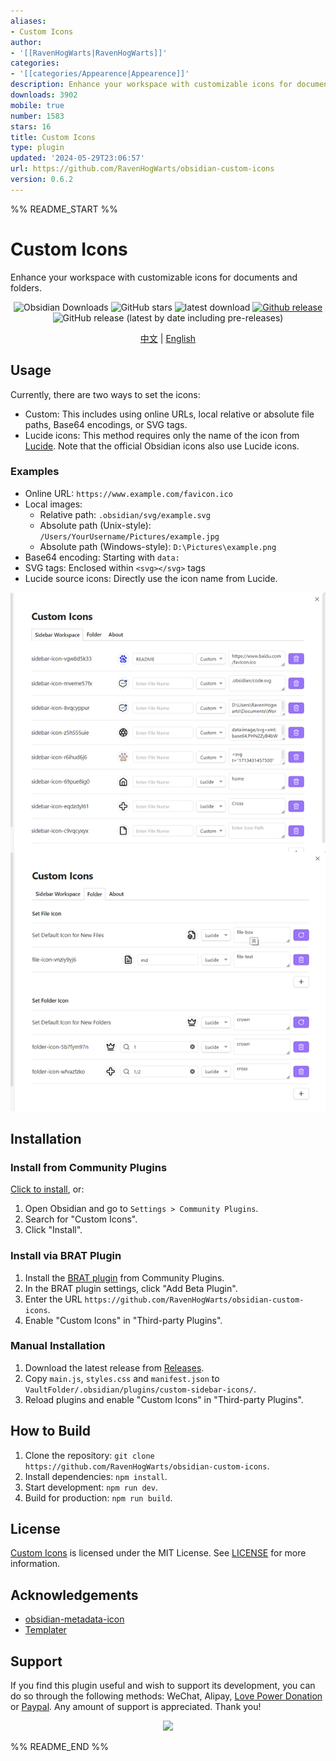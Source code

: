 ```yaml
---
aliases:
- Custom Icons
author:
- '[[RavenHogWarts|RavenHogWarts]]'
categories:
- '[[categories/Appearence|Appearence]]'
description: Enhance your workspace with customizable icons for documents and folders.
downloads: 3902
mobile: true
number: 1583
stars: 16
title: Custom Icons
type: plugin
updated: '2024-05-29T23:06:57'
url: https://github.com/RavenHogWarts/obsidian-custom-icons
version: 0.6.2
---
```


%% README_START %%

# Custom Icons

Enhance your workspace with customizable icons for documents and folders.

<div align="center">

![Obsidian Downloads](https://img.shields.io/badge/dynamic/json?logo=obsidian&color=%23483699&label=downloads&query=%24%5B%22custom-sidebar-icons%22%5D.downloads&url=https%3A%2F%2Fraw.githubusercontent.com%2Fobsidianmd%2Fobsidian-releases%2Fmaster%2Fcommunity-plugin-stats.json)
![GitHub stars](https://img.shields.io/github/stars/RavenHogWarts/obsidian-custom-icons?style=flat)
![latest download](https://img.shields.io/github/downloads/RavenHogWarts/obsidian-custom-icons/latest/total?style=plastic)
[![Github release](https://img.shields.io/github/manifest-json/v/RavenHogWarts/obsidian-custom-icons?color=blue)](https://github.com/RavenHogWarts/obsidian-custom-icons/releases/latest)
![GitHub release (latest by date including pre-releases)](https://img.shields.io/github/v/release/RavenHogWarts/obsidian-custom-icons?include_prereleases&label=BRAT%20beta)

[中文](https://github.com/RavenHogWarts/obsidian-custom-icons/blob/master/README_ZH.md) | [English](README.md)

</div>

## Usage

Currently, there are two ways to set the icons:

- Custom: This includes using online URLs, local relative or absolute file paths, Base64 encodings, or SVG tags.
- Lucide icons: This method requires only the name of the icon from [Lucide](https://lucide.dev/icons/). Note that the official Obsidian icons also use Lucide icons.

### Examples

- Online URL: `https://www.example.com/favicon.ico`
- Local images:
  - Relative path: `.obsidian/svg/example.svg`
  - Absolute path (Unix-style): `/Users/YourUsername/Pictures/example.jpg`
  - Absolute path (Windows-style): `D:\Pictures\example.png`
- Base64 encoding: Starting with `data:`
- SVG tags: Enclosed within `<svg></svg>` tags
- Lucide source icons: Directly use the icon name from Lucide.

![Usage](https://raw.githubusercontent.com/RavenHogWarts/obsidian-custom-icons/HEAD/attachment/Usage_EN.png)

## Installation

### Install from Community Plugins

[Click to install](obsidian://show-plugin?id=custom-sidebar-icons), or:

1. Open Obsidian and go to `Settings > Community Plugins`.
2. Search for "Custom Icons".
3. Click "Install".

### Install via BRAT Plugin

1. Install the [BRAT plugin](obsidian://show-plugin?id=obsidian42-brat) from Community Plugins.
2. In the BRAT plugin settings, click "Add Beta Plugin".
3. Enter the URL `https://github.com/RavenHogWarts/obsidian-custom-icons`.
4. Enable "Custom Icons" in "Third-party Plugins".

### Manual Installation

1. Download the latest release from [Releases](https://github.com/RavenHogWarts/obsidian-custom-icons/releases/latest).
2. Copy `main.js`, `styles.css` and `manifest.json` to `VaultFolder/.obsidian/plugins/custom-sidebar-icons/`.
3. Reload plugins and enable "Custom Icons" in "Third-party Plugins".

## How to Build

1. Clone the repository: `git clone https://github.com/RavenHogWarts/obsidian-custom-icons`.
2. Install dependencies: `npm install`.
3. Start development: `npm run dev`.
4. Build for production: `npm run build`.

## License

[Custom Icons](https://github.com/RavenHogWarts/obsidian-custom-icons) is licensed under the MIT License. See [LICENSE](https://github.com/RavenHogWarts/obsidian-custom-icons/blob/master/LICENSE) for more information.

## Acknowledgements

- [obsidian-metadata-icon](https://github.com/Benature/obsidian-metadata-icon)
- [Templater](https://github.com/SilentVoid13/Templater)

## Support

If you find this plugin useful and wish to support its development, you can do so through the following methods: WeChat, Alipay, [Love Power Donation](https://afdian.net/a/ravenhogwarts) or [Paypal](https://www.paypal.com/paypalme/RavenHogwarts). Any amount of support is appreciated. Thank you!

<p align="center">
<img src="https://s2.loli.net/2024/05/06/lWBj3ObszUXSV2f.png" width="500px">
</p>

%% README_END %%